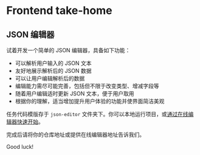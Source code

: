 # Frontend take-home

## JSON 编辑器

试着开发一个简单的 JSON 编辑器，具备如下功能：

- 可以解析用户输入的 JSON 文本
- 友好地展示解析后的 JSON 数据
- 可以让用户编辑解析后的数据
- 编辑能力需尽可能完善，包括但不限于改变类型、增减字段等
- 随着用户编辑适时更新 JSON 文本，便于用户取用
- 根据你的理解，适当增加提升用户体验的功能并使界面简洁美观

任务代码模版存于 `json-editor` 文件夹下。你可以本地运行项目，或[通过在线编辑器快速开始](https://codesandbox.io/s/json-editor-3ftfc)。

完成后请将你的仓库地址或提供在线编辑器地址告诉我们。

Good luck!
